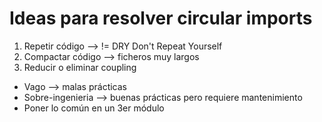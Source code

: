 # Ideas para resolver circular imports

1. Repetir código --> != DRY Don't Repeat Yourself
2. Compactar código --> ficheros muy largos
3. Reducir o eliminar coupling
  - Vago --> malas prácticas
  - Sobre-ingenieria --> buenas prácticas pero requiere mantenimiento
  - Poner lo común en un 3er módulo
